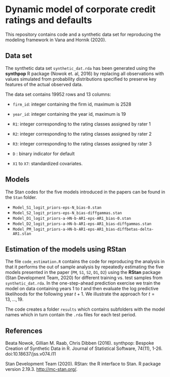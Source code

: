 # Dynamic model of corporate credit ratings and defaults

This repository contains code and a synthetic data set for reproducing the modeling framework in Vana and Hornik (2020).

## Data set

The synthetic data set `synthetic_dat.rda` has been generated using 
the **synthpop** R package (Nowok et. al, 2016) by replacing all observations
with values simulated from probability distributions specified to 
preserve key features of the actual observed data.

The data set contains 19952 rows and 13 columns:

* `firm_id`: integer containing the firm id, maximum is 2528

* `year_id`: integer containing the year id, maximum is 19

* `R1`: integer corresponding to the rating classes assigned by rater 1

* `R2`: integer corresponding to the rating classes assigned by rater 2

* `R3`: integer corresponding to the rating classes assigned by rater 3

* `D` : binary indicator for default

* `X1` to `X7`: standardized covariates.

## Models

The Stan codes for the five models introduced in the papers can be found in the `Stan` folder.

* `Model_S1_logit_priors-eps-N_bias-0.stan`
* `Model_S2_logit_priors-eps-N_bias-diffgammas.stan`
* `Model_D1_logit_priors-a-HN-b-AR1-eps-AR1_bias-0.stan`
* `Model_D2_logit_priors-a-HN-b-AR1-eps-AR1_bias-diffgammas.stan`
* `Model_PM_logit_priors-a-HN-b-AR1-eps-AR1_bias-diffbetas-delta-AR1.stan`

## Estimation of the models using RStan

The file `code_estimation.R` contains the code for reproducing the analysis in that it performs the out of sample analysis by repeatedly estimating the five models presented in the paper (`PM`, `S1`, `S2`, `D1`, `D2`) using the **RStan** package (Stan Development Team, 2020) for different training vs. test samples from `synthetic_dat.rda`. In the one-step-ahead prediction exercise  we train the model on data containing years 1 to $t$ and then evaluate the log predictive likelihoods for the following year $t + 1$. We illustrate the approach for $t=13,\ldots, 19$.

The code creates a folder `results` which contains subfolders with the model names which in turn contain the  `.rda` files for each test period.

## References
  Beata Nowok, Gillian M. Raab, Chris Dibben (2016). synthpop: Bespoke
  Creation of Synthetic Data in R. Journal of Statistical Software,
  74(11), 1-26. doi:10.18637/jss.v074.i11

  Stan Development Team (2020). RStan: the R interface to Stan. R
  package version 2.19.3. http://mc-stan.org/.

